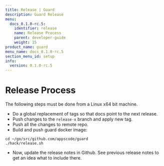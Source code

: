 ```yaml
---
title: Release | Guard
description: Guard Release
menu:
  docs_0.1.0-rc.5:
    identifier: release
    name: Release Process
    parent: developer-guide
    weight: 15
product_name: guard
menu_name: docs_0.1.0-rc.5
section_menu_id: setup
info:
  version: 0.1.0-rc.5
---
```


# Release Process

The following steps must be done from a Linux x64 bit machine.

- Do a global replacement of tags so that docs point to the next release.
- Push changes to the `release-x` branch and apply new tag.
- Push all the changes to remote repo.
- Build and push guard docker image:

```console
cd ~/go/src/github.com/appscode/guard
./hack/release.sh
```

- Now, update the release notes in Github. See previous release notes to get an idea what to include there.
